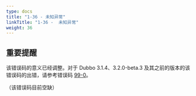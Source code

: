 ```yaml
---
type: docs
title: "1-36 - 未知异常"
linkTitle: "1-36 -  未知异常"
weight: 36
---
```


## 重要提醒
该错误码的意义已经调整。对于 Dubbo 3.1.4、3.2.0-beta.3 及其之前的版本的该错误码的出错，请参考错误码 [99-0](/zh/docs3-v2/java-sdk/faq/99/0/)。


（该错误码目前空缺）

<p style="margin-top: 3rem;"> </p>
